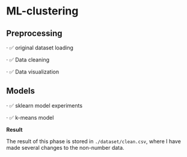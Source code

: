 # ML-clustering
## Preprocessing
· ✅ original dataset loading

· ✅ Data cleaning

· ✅ Data visualization

## Models
· ✅ sklearn model experiments

· ✅ k-means model


**Result**

The result of this phase is stored in `./dataset/clean.csv`, where I have made several changes to the non-number data.

